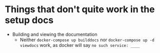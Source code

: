 # Things that don't quite work in the setup docs

- Building and viewing the documentation
  - Neither `docker-compose up builddocs` nor `docker-compose up -d viewdocs` work, as docker will say `no such service: ____`

